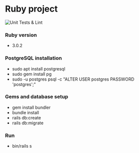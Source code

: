 # Ruby project
![Unit Tests & Lint](https://github.com/Ant2000s/rails-starter-project/workflows/Unit%20Tests%20&%20Lint/badge.svg)  
### Ruby version 
 * 3.0.2
### PostgreSQL installation
 * sudo apt install postgresql
 * sudo gem install pg
 * sudo -u postgres psql -c "ALTER USER postgres PASSWORD 'postgres';"
### Gems and database setup
 * gem install bundler
 * bundle install
 * rails db:create
 * rails db:migrate
### Run
 * bin/rails s
